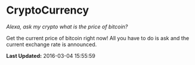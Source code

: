 # CryptoCurrency
*Alexa, ask my crypto what is the price of bitcoin?*

Get the current price of bitcoin right now! All you have to do is ask and the current exchange rate is announced.

**Last Updated:** 2016-03-04 15:55:59